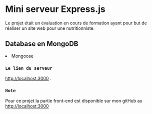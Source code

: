 # Mini serveur Express.js

Le projet était un évaluation en cours de formation ayant pour but de réaliser un site web pour une nutritionniste.

## Database en MongoDB

<li>Mongoose</li>

### `Le lien du serveur`

[http://localhost:3000](http://localhost:3000) .

### `Note`

Pour ce projet la partie front-end est disponible sur mon gitHub au [http://localhost:3000](http://localhost:3000)
